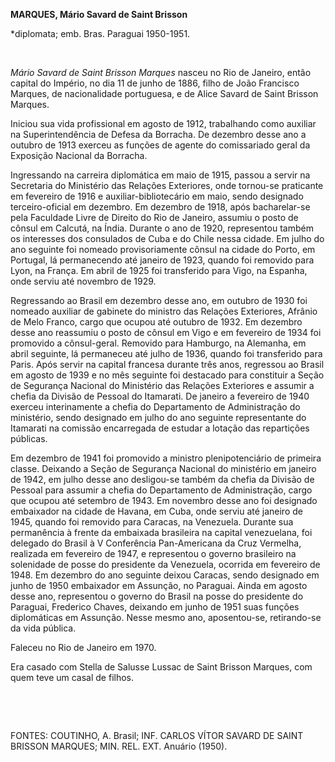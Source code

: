 **MARQUES, Mário Savard de Saint Brisson**

\*diplomata; emb. Bras. Paraguai 1950-1951.

 

*Mário Savard de Saint Brisson Marques* nasceu no Rio de Janeiro, então
capital do Império, no dia 11 de junho de 1886, filho de João Francisco
Marques, de nacionalidade portuguesa, e de Alice Savard de Saint Brisson
Marques.

Iniciou sua vida profissional em agosto de 1912, trabalhando como
auxiliar na Superintendência de Defesa da Borracha. De dezembro desse
ano a outubro de 1913 exerceu as funções de agente do comissariado geral
da Exposição Nacional da Borracha.

Ingressando na carreira diplomática em maio de 1915, passou a servir na
Secretaria do Ministério das Relações Exteriores, onde tornou-se
praticante em fevereiro de 1916 e auxiliar-bibliotecário em maio, sendo
designado terceiro-oficial em dezembro. Em dezembro de 1918, após
bacharelar-se pela Faculdade Livre de Direito do Rio de Janeiro, assumiu
o posto de cônsul em Calcutá, na Índia. Durante o ano de 1920,
representou também os interesses dos consulados de Cuba e do Chile nessa
cidade. Em julho do ano seguinte foi nomeado provisoriamente cônsul na
cidade do Porto, em Portugal, lá permanecendo até janeiro de 1923,
quando foi removido para Lyon, na França. Em abril de 1925 foi
transferido para Vigo, na Espanha, onde serviu até novembro de 1929.

Regressando ao Brasil em dezembro desse ano, em outubro de 1930 foi
nomeado auxiliar de gabinete do ministro das Relações Exteriores,
Afrânio de Melo Franco, cargo que ocupou até outubro de 1932. Em
dezembro desse ano reassumiu o posto de cônsul em Vigo e em fevereiro de
1934 foi promovido a cônsul-geral. Removido para Hamburgo, na Alemanha,
em abril seguinte, lá permaneceu até julho de 1936, quando foi
transferido para Paris. Após servir na capital francesa durante três
anos, regressou ao Brasil em agosto de 1939 e no mês seguinte foi
destacado para constituir a Seção de Segurança Nacional do Ministério
das Relações Exteriores e assumir a chefia da Divisão de Pessoal do
Itamarati. De janeiro a fevereiro de 1940 exerceu interinamente a chefia
do Departamento de Administração do ministério, sendo designado em julho
do ano seguinte representante do Itamarati na comissão encarregada de
estudar a lotação das repartições públicas.

Em dezembro de 1941 foi promovido a ministro plenipotenciário de
primeira classe. Deixando a Seção de Segurança Nacional do ministério em
janeiro de 1942, em julho desse ano desligou-se também da chefia da
Divisão de Pessoal para assumir a chefia do Departamento de
Administração, cargo que ocupou até setembro de 1943. Em novembro desse
ano foi designado embaixador na cidade de Havana, em Cuba, onde serviu
até janeiro de 1945, quando foi removido para Caracas, na Venezuela.
Durante sua permanência à frente da embaixada brasileira na capital
venezuelana, foi delegado do Brasil à V Conferência Pan-Americana da
Cruz Vermelha, realizada em fevereiro de 1947, e representou o governo
brasileiro na solenidade de posse do presidente da Venezuela, ocorrida
em fevereiro de 1948. Em dezembro do ano seguinte deixou Caracas, sendo
designado em junho de 1950 embaixador em Assunção, no Paraguai. Ainda em
agosto desse ano, representou o governo do Brasil na posse do presidente
do Paraguai, Frederico Chaves, deixando em junho de 1951 suas funções
diplomáticas em Assunção. Nesse mesmo ano, aposentou-se, retirando-se da
vida pública.

Faleceu no Rio de Janeiro em 1970.

Era casado com Stella de Salusse Lussac de Saint Brisson Marques, com
quem teve um casal de filhos.

 

 

FONTES: COUTINHO, A. Brasil; INF. CARLOS VÍTOR SAVARD DE SAINT BRISSON
MARQUES; MIN. REL. EXT. Anuário (1950).

 
